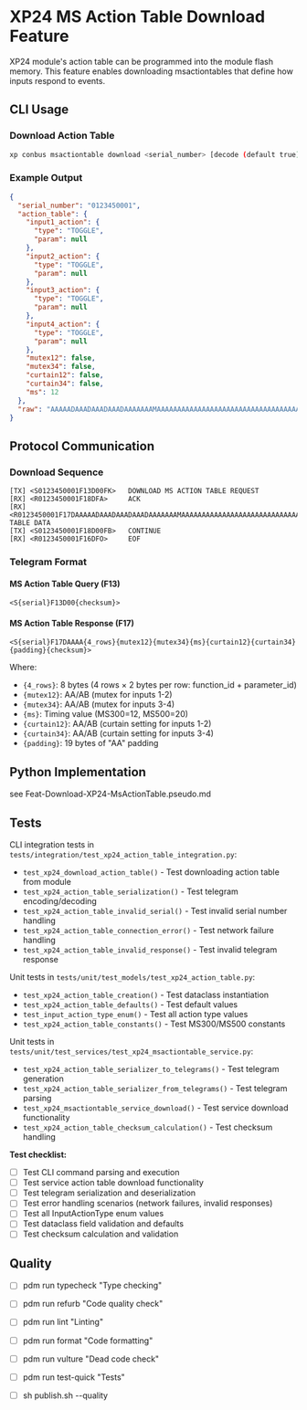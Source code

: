 # XP24 MS Action Table Download Feature

XP24 module's action table can be programmed into the module flash memory. This feature enables downloading msactiontables that define how inputs respond to events.

## CLI Usage

### Download Action Table
```bash
xp conbus msactiontable download <serial_number> [decode (default true)]
```

### Example Output

```json
{
  "serial_number": "0123450001",
  "action_table": {
    "input1_action": {
      "type": "TOGGLE",
      "param": null
    },
    "input2_action": {
      "type": "TOGGLE",
      "param": null
    },
    "input3_action": {
      "type": "TOGGLE",
      "param": null
    },
    "input4_action": {
      "type": "TOGGLE",
      "param": null
    },
    "mutex12": false,
    "mutex34": false,
    "curtain12": false,
    "curtain34": false,
    "ms": 12
  },
  "raw": "AAAAADAAADAAADAAADAAAAAAAMAAAAAAAAAAAAAAAAAAAAAAAAAAAAAAAAAAAAAAAAAA"
}
```

## Protocol Communication

### Download Sequence
```
[TX] <S0123450001F13D00FK>   DOWNLOAD MS ACTION TABLE REQUEST
[RX] <R0123450001F18DFA>     ACK
[RX] <R0123450001F17DAAAAADAAADAAADAAADAAAAAAAMAAAAAAAAAAAAAAAAAAAAAAAAAAAAAAAAAAAAAAAAAAFD>   TABLE DATA
[TX] <S0123450001F18D00FB>   CONTINUE
[RX] <R0123450001F16DFO>     EOF
```

### Telegram Format

#### MS Action Table Query (F13)
```
<S{serial}F13D00{checksum}>
```

#### MS Action Table Response (F17)
```
<S{serial}F17DAAAA{4_rows}{mutex12}{mutex34}{ms}{curtain12}{curtain34}{padding}{checksum}>
```

Where:
- `{4_rows}`: 8 bytes (4 rows × 2 bytes per row: function_id + parameter_id)
- `{mutex12}`: AA/AB (mutex for inputs 1-2)
- `{mutex34}`: AA/AB (mutex for inputs 3-4)
- `{ms}`: Timing value (MS300=12, MS500=20)
- `{curtain12}`: AA/AB (curtain setting for inputs 1-2)
- `{curtain34}`: AA/AB (curtain setting for inputs 3-4)
- `{padding}`: 19 bytes of "AA" padding

## Python Implementation

see Feat-Download-XP24-MsActionTable.pseudo.md

## Tests

CLI integration tests in `tests/integration/test_xp24_action_table_integration.py`:

- `test_xp24_download_action_table()` - Test downloading action table from module
- `test_xp24_action_table_serialization()` - Test telegram encoding/decoding
- `test_xp24_action_table_invalid_serial()` - Test invalid serial number handling
- `test_xp24_action_table_connection_error()` - Test network failure handling
- `test_xp24_action_table_invalid_response()` - Test invalid telegram response

Unit tests in `tests/unit/test_models/test_xp24_action_table.py`:

- `test_xp24_action_table_creation()` - Test dataclass instantiation
- `test_xp24_action_table_defaults()` - Test default values
- `test_input_action_type_enum()` - Test all action type values
- `test_xp24_action_table_constants()` - Test MS300/MS500 constants

Unit tests in `tests/unit/test_services/test_xp24_msactiontable_service.py`:

- `test_xp24_action_table_serializer_to_telegrams()` - Test telegram generation
- `test_xp24_action_table_serializer_from_telegrams()` - Test telegram parsing
- `test_xp24_msactiontable_service_download()` - Test service download functionality
- `test_xp24_action_table_checksum_calculation()` - Test checksum handling

**Test checklist:**
- [ ] Test CLI command parsing and execution
- [ ] Test service action table download functionality
- [ ] Test telegram serialization and deserialization
- [ ] Test error handling scenarios (network failures, invalid responses)
- [ ] Test all InputActionType enum values
- [ ] Test dataclass field validation and defaults
- [ ] Test checksum calculation and validation

## Quality

- [ ] pdm run typecheck "Type checking"
- [ ] pdm run refurb "Code quality check"
- [ ] pdm run lint "Linting"
- [ ] pdm run format "Code formatting"
- [ ] pdm run vulture "Dead code check"
- [ ] pdm run test-quick "Tests"
- [ ] sh publish.sh --quality
 